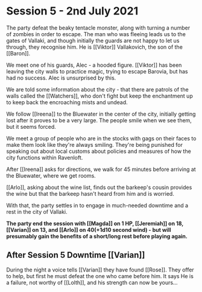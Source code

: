 # Session 5 - 2nd July 2021

The party defeat the beaky tentacle monster, along with turning a number of zombies in order to escape. The man who was fleeing leads us to the gates of Vallaki, and though initially the guards are not happy to let us through, they recognise him. He is [[Viktor]] Vallakovich, the son of the [[Baron]].

We meet one of his guards, Alec - a hooded figure. [[Viktor]] has been leaving the city walls to practice magic, trying to escape Barovia, but has had no success. Alec is unsurprised by this.

We are told some information about the city - that there are patrols of the walls called the [[Watchers]], who don't fight but keep the enchantment up to keep back the encroaching mists and undead.

We follow [[Ireena]] to the Bluewater in the center of the city, initially getting lost after it proves to be a very large. The people smile when we see them, but it seems forced.

We meet a group of people who are in the stocks with gags on their faces to make them look like they're always smiling. They're being punished for speaking out about local customs about policies and measures of how the city functions within Ravenloft.

After [[Ireena]] asks for directions, we walk for 45 minutes before arriving at the Bluewater, where we get rooms. 

[[Arlo]], asking about the wine list, finds out the barkeep's cousin provides the wine but that the barkeep hasn't heard from him and is worried.

With that, the party settles in to engage in much-needed downtime and a rest in the city of Vallaki.

**The party end the session with [[Magda]] on 1 HP, [[Jeremiah]] on 18, [[Varian]] on 13, and [[Arlo]] on 40(+1d10 second wind) - but will presumably gain the benefits of a short/long rest before playing again.**


## After Session 5 Downtime [[Varian]] 

During the night a voice tells [[Varian]] they have found [[Rose]]. They offer to help, but first he must defeat the one who came before him. It says He is a failure, not worthy of [[Lolth]], and his strength can now be yours…